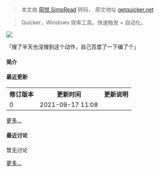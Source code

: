 > 本文由 [简悦 SimpRead](http://ksria.com/simpread/) 转码， 原文地址 [getquicker.net](https://getquicker.net/Sharedaction?code=ed4159a9-af97-4742-fc42-08d978b0ec35)

> Quicker，Windows 效率工具。快速触发 + 自动化。

 [![](https://files.getquicker.net/_actionDemos/ed4159a9-af97-4742-fc42-08d978b0ec35/GIF%202021-9-17%2014-18-01.gif)](https://files.getquicker.net/_actionDemos/ed4159a9-af97-4742-fc42-08d978b0ec35/GIF%202021-9-17%2014-18-01.gif) 

「搜了半天也没搜到这个动作，自己百度了一下编了个」

#### 简介

#### 最近更新

<table><tbody><tr><th>修订版本</th><th>更新时间</th><th>更新说明</th></tr><tr><td>0</td><td>2021-09-17 11:08</td><td></td></tr></tbody></table>

[更多...](https://getquicker.net/Share/Actions/Versions?code=ed4159a9-af97-4742-fc42-08d978b0ec35 "查看更多更新历史")

#### 最近讨论

暂无讨论

[更多...](https://getquicker.net/Share/Actions/Topics?code=ed4159a9-af97-4742-fc42-08d978b0ec35 "查看更多讨论话题")